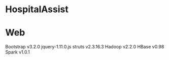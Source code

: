 HospitalAssist
==============



Web
=============
Bootstrap v3.2.0
jquery-1.11.0.js
struts v2.3.16.3
Hadoop v2.2.0
HBase v0.98
Spark v1.0.1
